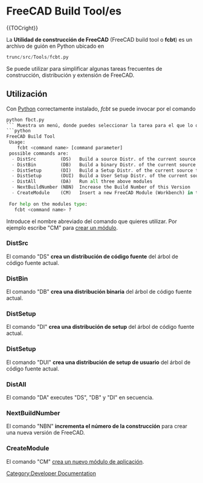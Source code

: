 # FreeCAD Build Tool/es







{{TOCright}}


<div class="mw-translate-fuzzy">

La **Utilidad de construcción de FreeCAD** (FreeCAD build tool o **fcbt**) es un archivo de guión en Python ubicado en


</div>


```python
trunc/src/Tools/fcbt.py
```

Se puede utilizar para simplificar algunas tareas frecuentes de construcción, distribución y extensión de FreeCAD.

## Utilización

Con [Python](wikipedia:Python_(programming_language).md) correctamente instalado, *fcbt* se puede invocar por el comando 
```python
python fbct.py
``` Muestra un menú, donde puedes seleccionar la tarea para el que lo quieres utilizar: 
```python
FreeCAD Build Tool
 Usage:
    fcbt <command name> [command parameter]
 possible commands are:
  - DistSrc         (DS)   Build a source Distr. of the current source tree
  - DistBin         (DB)   Build a binary Distr. of the current source tree
  - DistSetup       (DI)   Build a Setup Distr. of the current source tree
  - DistSetup       (DUI)  Build a User Setup Distr. of the current source tree
  - DistAll         (DA)   Run all three above modules
  - NextBuildNumber (NBN)  Increase the Build Number of this Version
  - CreateModule    (CM)   Insert a new FreeCAD Module (Workbench) in the module directory
 
 For help on the modules type:
   fcbt <command name> ?
```


<div class="mw-translate-fuzzy">

Introduce el nombre abreviado del comando que quieres utilizar. Por ejemplo escribe \"CM\" para [crear un módulo](Module_Creation/es.md).


</div>

### DistSrc

El comando \"DS\" **crea un distribución de código fuente** del árbol de código fuente actual.

### DistBin

El comando \"DB\" **crea una distribución binaria** del árbol de código fuente actual.

### DistSetup

El comando \"DI\" **crea una distribución de setup** del árbol de código fuente actual.

### DistSetup 

El comando \"DUI\" **crea una distribución de setup de usuario** del árbol de código fuente actual.

### DistAll

El comando \"DA\" executes \"DS\", \"DB\" y \"DI\" en secuencia.

### NextBuildNumber

El comando \"NBN\" **incrementa el número de la construcción** para crear una nueva versión de FreeCAD.


<div class="mw-translate-fuzzy">

### CreateModule

El comando \"CM\" [crea un nuevo módulo de aplicación](Module_Creation/es.md).


</div>


<div class="mw-translate-fuzzy">





</div>


 

[Category:Developer Documentation](Category:Developer_Documentation.md)
